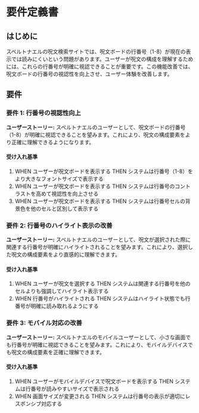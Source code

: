 # 要件定義書

## はじめに

スペルトナエルの呪文検索サイトでは、呪文ボードの行番号（1-8）が現在の表示では読みにくいという問題があります。ユーザーが呪文の構成を理解するためには、これらの行番号が明確に視認できることが重要です。この機能改善では、呪文ボードの行番号の視認性を向上させ、ユーザー体験を改善します。

## 要件

### 要件 1: 行番号の視認性向上

**ユーザーストーリー:** スペルトナエルのユーザーとして、呪文ボードの行番号（1-8）が明確に視認できることを望みます。これにより、呪文の構成要素をより正確に理解できるようになります。

#### 受け入れ基準

1. WHEN ユーザーが呪文ボードを表示する THEN システムは行番号（1-8）をより大きなフォントサイズで表示する
2. WHEN ユーザーが呪文ボードを表示する THEN システムは行番号のコントラストを高めて視認性を向上させる
3. WHEN ユーザーが呪文ボードを表示する THEN システムは行番号セルの背景色を他のセルと区別して表示する

### 要件 2: 行番号のハイライト表示の改善

**ユーザーストーリー:** スペルトナエルのユーザーとして、呪文が選択された際に関連する行番号が明確にハイライトされることを望みます。これにより、選択した呪文の構成要素をより直感的に理解できます。

#### 受け入れ基準

1. WHEN ユーザーが呪文を選択する THEN システムは関連する行番号を他のセルよりも強調してハイライト表示する
2. WHEN 行番号がハイライトされる THEN システムはハイライト状態でも行番号が明確に読み取れるようにする

### 要件 3: モバイル対応の改善

**ユーザーストーリー:** スペルトナエルのモバイルユーザーとして、小さな画面でも行番号が明確に視認できることを望みます。これにより、モバイルデバイスでも呪文の構成要素を正確に理解できます。

#### 受け入れ基準

1. WHEN ユーザーがモバイルデバイスで呪文ボードを表示する THEN システムは行番号が読みやすいサイズで表示される
2. WHEN 画面サイズが変更される THEN システムは行番号の表示が適切にレスポンシブ対応する
